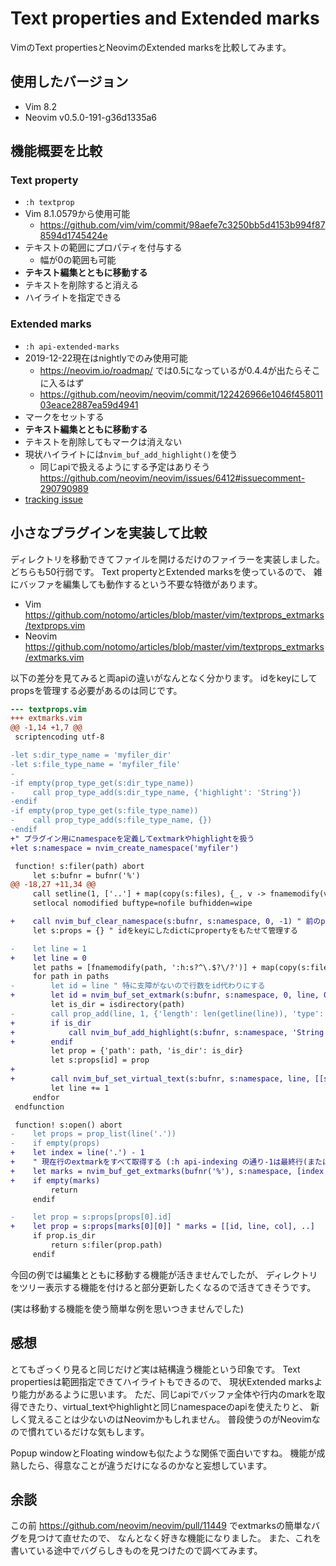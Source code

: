 # Text properties and Extended marks

VimのText propertiesとNeovimのExtended marksを比較してみます。

## 使用したバージョン

- Vim 8.2
- Neovim v0.5.0-191-g36d1335a6

## 機能概要を比較

### Text property

- `:h textprop`
- Vim 8.1.0579から使用可能
    - https://github.com/vim/vim/commit/98aefe7c3250bb5d4153b994f878594d1745424e
- テキストの範囲にプロパティを付与する
    - 幅が0の範囲も可能
- **テキスト編集とともに移動する**
- テキストを削除すると消える
- ハイライトを指定できる

### Extended marks

- `:h api-extended-marks`
- 2019-12-22現在はnightlyでのみ使用可能
    - https://neovim.io/roadmap/ では0.5になっているが0.4.4が出たらそこに入るはず
    - https://github.com/neovim/neovim/commit/122426966e1046f45801103eace2887ea59d4941
- マークをセットする
- **テキスト編集とともに移動する**
- テキストを削除してもマークは消えない
- 現状ハイライトには`nvim_buf_add_highlight()`を使う
    - 同じapiで扱えるようにする予定はありそう https://github.com/neovim/neovim/issues/6412#issuecomment-290790989
- [tracking issue](https://github.com/neovim/neovim/issues/11400)

## 小さなプラグインを実装して比較

ディレクトリを移動できてファイルを開けるだけのファイラーを実装しました。
どちらも50行弱です。
Text propertyとExtended marksを使っているので、
雑にバッファを編集しても動作するという不要な特徴があります。

- Vim https://github.com/notomo/articles/blob/master/vim/textprops_extmarks/textprops.vim
- Neovim https://github.com/notomo/articles/blob/master/vim/textprops_extmarks/extmarks.vim

以下の差分を見てみると両apiの違いがなんとなく分かります。
idをkeyにしてpropsを管理する必要があるのは同じです。

```diff
--- textprops.vim
+++ extmarks.vim
@@ -1,14 +1,7 @@
 scriptencoding utf-8

-let s:dir_type_name = 'myfiler_dir'
-let s:file_type_name = 'myfiler_file'
-
-if empty(prop_type_get(s:dir_type_name))
-    call prop_type_add(s:dir_type_name, {'highlight': 'String'})
-endif
-if empty(prop_type_get(s:file_type_name))
-    call prop_type_add(s:file_type_name, {})
-endif
+" プラグイン用にnamespaceを定義してextmarkやhighlightを扱う
+let s:namespace = nvim_create_namespace('myfiler')

 function! s:filer(path) abort
     let s:bufnr = bufnr('%')
@@ -18,27 +11,34 @@
     call setline(1, ['..'] + map(copy(s:files), {_, v -> fnamemodify(v, ':t')}))
     setlocal nomodified buftype=nofile bufhidden=wipe

+    call nvim_buf_clear_namespace(s:bufnr, s:namespace, 0, -1) " 前のpathの分を一括でclearしておく
     let s:props = {} " idをkeyにしたdictにpropertyをもたせて管理する

-    let line = 1
+    let line = 0
     let paths = [fnamemodify(path, ':h:s?^\.$?\/?')] + map(copy(s:files), {_, v -> fnamemodify(v, ':p:gs?\?\/?')})
     for path in paths
-        let id = line " 特に支障がないので行数をid代わりにする
+        let id = nvim_buf_set_extmark(s:bufnr, s:namespace, 0, line, 0, {})
         let is_dir = isdirectory(path)
-        call prop_add(line, 1, {'length': len(getline(line)), 'type': is_dir ? s:dir_type_name : s:file_type_name, 'id': id})
+        if is_dir
+            call nvim_buf_add_highlight(s:bufnr, s:namespace, 'String', line, 0, -1)
+        endif
         let prop = {'path': path, 'is_dir': is_dir}
         let s:props[id] = prop
+
+        call nvim_buf_set_virtual_text(s:bufnr, s:namespace, line, [[string(prop), 'Comment']], {}) " デバッグに便利
         let line += 1
     endfor
 endfunction

 function! s:open() abort
-    let props = prop_list(line('.'))
-    if empty(props)
+    let index = line('.') - 1
+    " 現在行のextmarkをすべて取得する (:h api-indexing の通り-1は最終行(または列)を示す)
+    let marks = nvim_buf_get_extmarks(bufnr('%'), s:namespace, [index , 0], [index, -1], {})
+    if empty(marks)
         return
     endif

-    let prop = s:props[props[0].id]
+    let prop = s:props[marks[0][0]] " marks = [[id, line, col], ..]
     if prop.is_dir
         return s:filer(prop.path)
     endif
```

今回の例では編集とともに移動する機能が活きませんでしたが、
ディレクトリをツリー表示する機能を付けると部分更新したくなるので活きてきそうです。

(実は移動する機能を使う簡単な例を思いつきませんでした)

## 感想

とてもざっくり見ると同じだけど実は結構違う機能という印象です。
Text propertiesは範囲指定できてハイライトもできるので、
現状Extended marksより能力があるように思います。
ただ、同じapiでバッファ全体や行内のmarkを取得できたり、virtual_textやhighlightと同じnamespaceのapiを使えたりと、
新しく覚えることは少ないのはNeovimかもしれません。
普段使うのがNeovimなので慣れているだけな気もします。

Popup windowとFloating windowも似たような関係で面白いですね。
機能が成熟したら、得意なことが違うだけになるのかなと妄想しています。

## 余談

この前 https://github.com/neovim/neovim/pull/11449 でextmarksの簡単なバグを見つけて直せたので、
なんとなく好きな機能になりました。
また、これを書いている途中でバグらしきものを見つけたので調べてみます。

